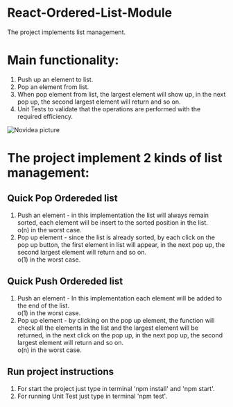 # React-Ordered-List-Module
The project implements list management.

# Main functionality: 
1. Push up an element to list.
2. Pop an element from list.
3. When pop element from list, the largest element will show up, in the next pop up, the second largest element will return and so on.
3. Unit Tests to validate that the operations are performed with the required efficiency.

![Novidea picture](https://user-images.githubusercontent.com/57434735/115446364-cbb11c80-a21f-11eb-86e3-20c670019d12.PNG)

# The project implement 2 kinds of list management:

## Quick Pop Ordereded list
1. Push an element - in this implementation the list will always remain sorted, each element will be insert to the sorted position in the list. </br>
   o(n) in the worst case.
2. Pop up element - since the list is already sorted, by each click on the pop up button, the first element in list will appear, in the next pop up, the second largest element    will return and so on.</br>
   o(1) in the worst case.

## Quick Push Ordereded list
1. Push an element - In this implementation each element will be added to the end of the list.</br>
   o(1) in the worst case.
2. Pop up element - by clicking on the pop up element, the function will check all the elements in the list and the largest element will be returned, in the next click on the pop   up, in the next pop up, the second largest element will return and so on.</br>
  o(n) in the worst case.

## Run project instructions
1. For start the project just type in terminal 'npm install' and 'npm start'.
2. For running Unit Test just type in terminal 'npm test'.
